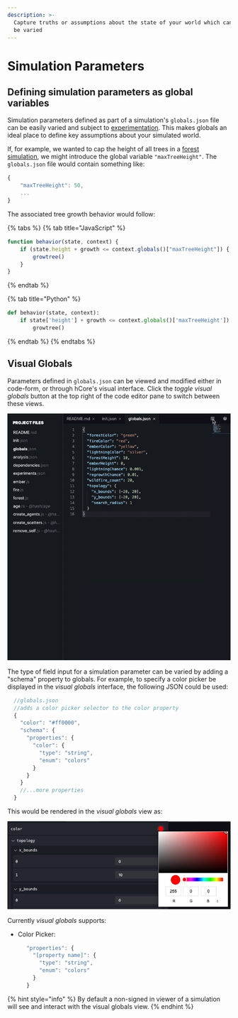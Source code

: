 ```yaml
---
description: >-
  Capture truths or assumptions about the state of your world which can easily
  be varied
---
```


# Simulation Parameters

## Defining simulation parameters as global variables

Simulation parameters defined as part of a simulation's `globals.json` file can be easily varied and subject to [experimentation](../experiments/). This makes globals an ideal place to define key assumptions about your simulated world.

If, for example, we wanted to cap the height of all trees in a [forest simulation](https://hash.ai/@hash/forest), we might introduce the global variable `"maxTreeHeight"`. The `globals.json` file would contain something like:

```javascript
{
    "maxTreeHeight": 50,
    ...
}
```

The associated tree growth behavior would follow:

{% tabs %}
{% tab title="JavaScript" %}
```javascript
function behavior(state, context) {
    if (state.height + growth <= context.globals()["maxTreeHeight"]) {
        growtree()
    }
}
```
{% endtab %}

{% tab title="Python" %}
```python
def behavior(state, context):   
    if state['height'] + growth <= context.globals()['maxTreeHeight']):
        growtree()

```
{% endtab %}
{% endtabs %}

## Visual Globals

Parameters defined in `globals.json` can be viewed and modified either in code-form, or through hCore's visual interface. Click the _toggle visual globals_ button at the top right of the code editor pane to switch between these views.

![Toggle between edit and input of globals](../.gitbook/assets/kapture-2020-12-09-at-11.52.28.gif)

The type of field input for a simulation parameter can be varied by adding a "schema" property to globals. For example, to specify a color picker be displayed in the _visual globals_ interface, the following JSON could be used:

```javascript
  //globals.json
  //adds a color picker selector to the color property
  {
    "color": "#ff0000",
    "schema": {
      "properties": {
        "color": {
          "type": "string",
          "enum": "colors"
        }
      }
    }
    //...more properties
  }
```

This would be rendered in the _visual globals_ view as:

![](../.gitbook/assets/screen-shot-2020-12-09-at-12.06.10-pm.png)

Currently _visual globals_ supports:

* Color Picker: 

```javascript
      "properties": {
        "[property name]": {
          "type": "string",
          "enum": "colors"
        }
      }
```

{% hint style="info" %}
By default a non-signed in viewer of a simulation will see and interact with the visual globals view.
{% endhint %}

